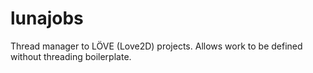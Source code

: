 # lunajobs
Thread manager to LÖVE (Love2D) projects. Allows work to be defined without threading boilerplate.
